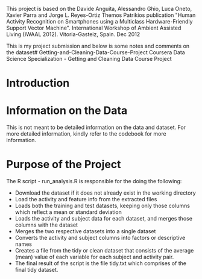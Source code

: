 This project is based on the Davide Anguita, Alessandro Ghio, Luca Oneto, 
Xavier Parra and Jorge L. Reyes-Ortiz Themos Patrikios publication 
"Human Activity Recognition on Smartphones using a Multiclass Hardware-Friendly Support Vector Machine".
International Workshop of Ambient Assisted Living (IWAAL 2012). Vitoria-Gasteiz, Spain. Dec 2012

This is my project submission and below is some notes and comments on the dataset# Getting-and-Cleaning-Data-Course-Project
Coursera Data Science Specialization - Getting and Cleaning Data Course Project

# Introduction

# Information on the Data 
This is not meant to be detailed information on the data and dataset. For more detailed 
information, kindly refer to the codebook for more information.

# Purpose of the Project 
The R script - run_analysis.R is responsible for the doing the following:

- Download the dataset if it does not already exist in the working directory
- Load the activity and feature info from the extracted files 
- Loads both the training and test datasets, keeping only those columns which reflect a mean or standard deviation
- Loads the activity and subject data for each dataset, and merges those columns with the dataset
- Merges the two respective datasets into a single dataset
- Converts the activity and subject columns into factors or descriptive names 
- Creates a file from the tidy or clean dataset that consists of the average (mean) value of each variable for each subject and activity pair.
- The final result of the script is the file tidy.txt which comprises of the final tidy dataset.